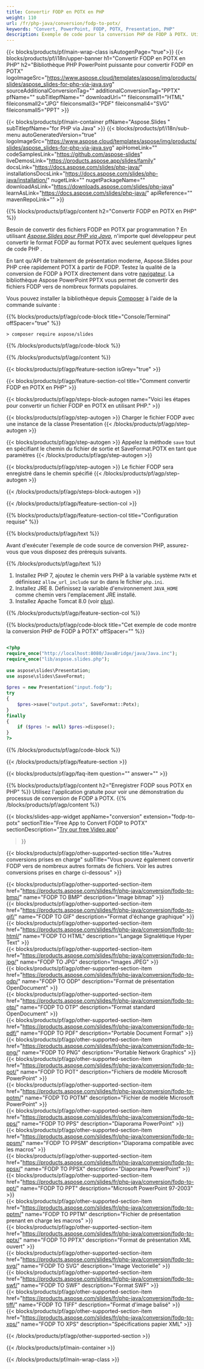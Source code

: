 ```yaml
---
title: Convertir FODP en POTX en PHP
weight: 110
url: /fr/php-java/conversion/fodp-to-potx/ 
keywords: "Convert, PowerPoint, FODP, POTX, Presentation, PHP"
description: Exemple de code pour la conversion PHP de FODP à POTX. Utilisez l'API PHP PowerPoint pour la conversion par lots de fichiers FODP en fichiers POTX.
---
```


{{< blocks/products/pf/main-wrap-class isAutogenPage="true">}}
{{< blocks/products/pf/i18n/upper-banner h1="Convertir FODP en POTX en PHP" h2="Bibliothèque PHP PowerPoint puissante pour convertir FODP en POTX" logoImageSrc="https://www.aspose.cloud/templates/aspose/img/products/slides/aspose_slides-for-php-via-java.svg" sourceAdditionalConversionTag="" additionalConversionTag="PPTX" pfName="" subTitlepfName="" downloadUrl="" fileiconsmall1="HTML" fileiconsmall2="JPG" fileiconsmall3="PDF" fileiconsmall4="SVG" fileiconsmall5="PPT" >}}

{{< blocks/products/pf/main-container pfName="Aspose.Slides " subTitlepfName="for PHP via Java" >}}
{{< blocks/products/pf/i18n/sub-menu autoGeneratedVersion="true" logoImageSrc="https://www.aspose.cloud/templates/aspose/img/products/slides/aspose_slides-for-php-via-java.svg" apiHomeLink="" codeSamplesLink="https://github.com/aspose-slides" liveDemosLink="https://products.aspose.app/slides/family" docsLink="https://docs.aspose.com/slides/php-java/" installationsDocsLink="https://docs.aspose.com/slides/php-java/installation/" nugetLink="" nugetPackageName="" downloadAsLink="https://downloads.aspose.com/slides/php-java" learnAsLink="https://docs.aspose.com/slides/php-java/" apiReference="" mavenRepoLink="" >}}

{{% blocks/products/pf/agp/content h2="Convertir FODP en POTX en PHP" %}}

Besoin de convertir des fichiers FODP en POTX par programmation ? En utilisant [*Aspose.Slides pour PHP via Java*](https://products.aspose.com/slides/fr/php-java/), n'importe quel développeur peut convertir le format FODP au format POTX avec seulement quelques lignes de code PHP .

En tant qu'API de traitement de présentation moderne, Aspose.Slides pour PHP crée rapidement POTX à partir de FODP. Testez la qualité de la conversion de FODP à POTX directement dans votre [navigateur](https://products.aspose.app/slides/conversion). La bibliothèque Aspose PowerPoint PPTX vous permet de convertir des fichiers FODP vers de nombreux formats populaires.

Vous pouvez installer la bibliothèque depuis [Composer](https://packagist.org/packages/aspose/slides) à l'aide de la commande suivante :

{{% blocks/products/pf/agp/code-block title="Console/Terminal" offSpacer="true" %}}

```console
> composer require aspose/slides 

```

{{% /blocks/products/pf/agp/code-block %}}

{{% /blocks/products/pf/agp/content %}}

{{< blocks/products/pf/agp/feature-section isGrey="true" >}}

{{< blocks/products/pf/agp/feature-section-col title="Comment convertir FODP en POTX en PHP" >}}

{{< blocks/products/pf/agp/steps-block-autogen name="Voici les étapes pour convertir un fichier FODP en POTX en utilisant PHP." >}}

{{< blocks/products/pf/agp/step-autogen >}}
Charger le fichier FODP avec une instance de la classe Presentation
{{< /blocks/products/pf/agp/step-autogen >}}

{{< blocks/products/pf/agp/step-autogen >}}
Appelez la méthode `save` tout en spécifiant le chemin du fichier de sortie et SaveFormat.POTX en tant que paramètres
{{< /blocks/products/pf/agp/step-autogen >}}

{{< blocks/products/pf/agp/step-autogen >}}
Le fichier FODP sera enregistré dans le chemin spécifié
{{< /blocks/products/pf/agp/step-autogen >}}

{{< /blocks/products/pf/agp/steps-block-autogen >}}

{{< /blocks/products/pf/agp/feature-section-col >}}

{{% blocks/products/pf/agp/feature-section-col title="Configuration requise" %}}

{{% blocks/products/pf/agp/text %}}

 Avant d'exécuter l'exemple de code source de conversion PHP, assurez-vous que vous disposez des prérequis suivants.

{{% /blocks/products/pf/agp/text %}}

1. Installez PHP 7, ajoutez le chemin vers PHP à la variable système `PATH` et définissez `allow_url_include` sur `On` dans le fichier `php.ini`.
1. Installez JRE 8. Définissez la variable d'environnement `JAVA_HOME` comme chemin vers l'emplacement JRE installé.
1. Installez Apache Tomcat 8.0 (voir [plus](https://docs.aspose.com/slides/php-java/installation/)). 

{{% /blocks/products/pf/agp/feature-section-col %}}

{{% blocks/products/pf/agp/code-block title="Cet exemple de code montre la conversion PHP de FODP à POTX" offSpacer="" %}}

```php

<?php
require_once("http://localhost:8080/JavaBridge/java/Java.inc");
require_once("lib/aspose.slides.php");
 
use aspose\slides\Presentation;
use aspose\slides\SaveFormat;
 
$pres = new Presentation("input.fodp");
try
{
    $pres->save("output.potx", SaveFormat::Potx);
}
finally
{
    if ($pres != null) $pres->dispose();
}
?>

```
{{% /blocks/products/pf/agp/code-block %}}

{{< /blocks/products/pf/agp/feature-section >}}

{{< blocks/products/pf/agp/faq-item question="" answer="" >}}
 
{{% blocks/products/pf/agp/content h2="Enregistrer FODP sous POTX en PHP" %}}
Utilisez l'application gratuite pour voir une démonstration du processus de conversion de FODP à POTX. 
{{% /blocks/products/pf/agp/content %}}

<!-- aboutfile Starts -->

{{< blocks/slides-app-widget 
appName="conversion"
extension="fodp-to-potx"
sectionTitle="Free App to Convert FODP to POTX" 
sectionDescription="[Try our free Video app](https://products.aspose.app/slides/video/)" 
>}}

<!-- aboutfile Ends -->

{{< blocks/products/pf/agp/other-supported-section title="Autres conversions prises en charge" subTitle="Vous pouvez également convertir FODP vers de nombreux autres formats de fichiers. Voir les autres conversions prises en charge ci-dessous" >}}

{{< blocks/products/pf/agp/other-supported-section-item href="https://products.aspose.com/slides/fr/php-java/conversion/fodp-to-bmp/" name="FODP TO BMP" description="Image bitmap" >}}  
{{< blocks/products/pf/agp/other-supported-section-item href="https://products.aspose.com/slides/fr/php-java/conversion/fodp-to-gif/" name="FODP TO GIF" description="Format d'échange graphique" >}}  
{{< blocks/products/pf/agp/other-supported-section-item href="https://products.aspose.com/slides/fr/php-java/conversion/fodp-to-html/" name="FODP TO HTML" description="Langage Signalétique Hyper Text" >}}  
{{< blocks/products/pf/agp/other-supported-section-item href="https://products.aspose.com/slides/fr/php-java/conversion/fodp-to-jpg/" name="FODP TO JPG" description="Images JPEG" >}}  
{{< blocks/products/pf/agp/other-supported-section-item href="https://products.aspose.com/slides/fr/php-java/conversion/fodp-to-odp/" name="FODP TO ODP" description="Format de présentation OpenDocument" >}}  
{{< blocks/products/pf/agp/other-supported-section-item href="https://products.aspose.com/slides/fr/php-java/conversion/fodp-to-otp/" name="FODP TO OTP" description="Format standard OpenDocument" >}}  
{{< blocks/products/pf/agp/other-supported-section-item href="https://products.aspose.com/slides/fr/php-java/conversion/fodp-to-pdf/" name="FODP TO PDF" description="Portable Document Format" >}}  
{{< blocks/products/pf/agp/other-supported-section-item href="https://products.aspose.com/slides/fr/php-java/conversion/fodp-to-png/" name="FODP TO PNG" description="Portable Network Graphics" >}}  
{{< blocks/products/pf/agp/other-supported-section-item href="https://products.aspose.com/slides/fr/php-java/conversion/fodp-to-pot/" name="FODP TO POT" description="Fichiers de modèle Microsoft PowerPoint" >}}  
{{< blocks/products/pf/agp/other-supported-section-item href="https://products.aspose.com/slides/fr/php-java/conversion/fodp-to-potm/" name="FODP TO POTM" description="Fichier de modèle Microsoft PowerPoint" >}}  
{{< blocks/products/pf/agp/other-supported-section-item href="https://products.aspose.com/slides/fr/php-java/conversion/fodp-to-pps/" name="FODP TO PPS" description="Diaporama PowerPoint" >}}  
{{< blocks/products/pf/agp/other-supported-section-item href="https://products.aspose.com/slides/fr/php-java/conversion/fodp-to-ppsm/" name="FODP TO PPSM" description="Diaporama compatible avec les macros" >}}  
{{< blocks/products/pf/agp/other-supported-section-item href="https://products.aspose.com/slides/fr/php-java/conversion/fodp-to-ppsx/" name="FODP TO PPSX" description="Diaporama PowerPoint" >}}  
{{< blocks/products/pf/agp/other-supported-section-item href="https://products.aspose.com/slides/fr/php-java/conversion/fodp-to-ppt/" name="FODP TO PPT" description="Microsoft PowerPoint 97-2003" >}}  
{{< blocks/products/pf/agp/other-supported-section-item href="https://products.aspose.com/slides/fr/php-java/conversion/fodp-to-pptm/" name="FODP TO PPTM" description="Fichier de présentation prenant en charge les macros" >}}  
{{< blocks/products/pf/agp/other-supported-section-item href="https://products.aspose.com/slides/fr/php-java/conversion/fodp-to-pptx/" name="FODP TO PPTX" description="Format de présentation XML ouvert" >}}  
{{< blocks/products/pf/agp/other-supported-section-item href="https://products.aspose.com/slides/fr/php-java/conversion/fodp-to-svg/" name="FODP TO SVG" description="Image Vectorielle" >}}  
{{< blocks/products/pf/agp/other-supported-section-item href="https://products.aspose.com/slides/fr/php-java/conversion/fodp-to-swf/" name="FODP TO SWF" description="Format SWF" >}}  
{{< blocks/products/pf/agp/other-supported-section-item href="https://products.aspose.com/slides/fr/php-java/conversion/fodp-to-tiff/" name="FODP TO TIFF" description="Format d'image balisé" >}}  
{{< blocks/products/pf/agp/other-supported-section-item href="https://products.aspose.com/slides/fr/php-java/conversion/fodp-to-xps/" name="FODP TO XPS" description="Spécifications papier XML" >}}  


{{< /blocks/products/pf/agp/other-supported-section >}}

{{< /blocks/products/pf/main-container >}}
    
{{< /blocks/products/pf/main-wrap-class >}}